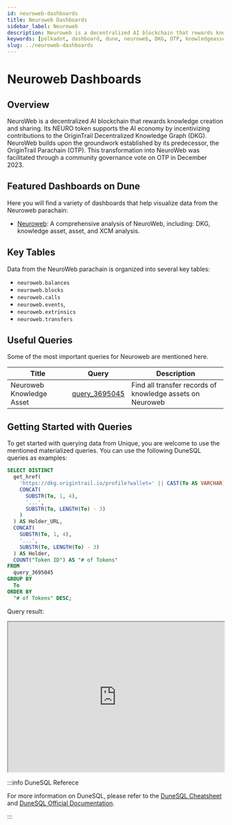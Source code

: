 ```yaml
---
id: neuroweb-dashboards
title: Neuroweb Dashboards
sidebar_label: Neuroweb
description: Neuroweb is a decentralized AI blockchain that rewards knowledge creation and sharing.
keywords: [polkadot, dashboard, dune, neuroweb, DKG, OTP, knowledgeasset]
slug: ../neuroweb-dashboards
---
```


# Neuroweb Dashboards

## Overview

NeuroWeb is a decentralized AI blockchain that rewards knowledge creation and sharing. Its NEURO
token supports the AI economy by incentivizing contributions to the OriginTrail Decentralized
Knowledge Graph (DKG). NeuroWeb builds upon the groundwork established by its predecessor, the
OriginTrail Parachain (OTP). This transformation into NeuroWeb was facilitated through a community
governance vote on OTP in December 2023.

## Featured Dashboards on Dune

Here you will find a variety of dashboards that help visualize data from the Neuroweb parachain:

- [Neuroweb](https://dune.com/substrate/neuroweb): A comprehensive analysis of NeuroWeb, including:
  DKG, knowledge asset, asset, and XCM analysis.

## Key Tables

Data from the NeuroWeb parachain is organized into several key tables:

- `neuroweb.balances`
- `neuroweb.blocks`
- `neuroweb.calls`
- `neuroweb.events`,
- `neuroweb.extrinsics`
- `neuroweb.transfers`

## Useful Queries

Some of the most important queries for Neuroweb are mentioned here.

| Title                    | Query                                             | Description                                               |
| ------------------------ | ------------------------------------------------- | --------------------------------------------------------- |
| Neuroweb Knowledge Asset | [query_3695045](https://dune.com/queries/3695045) | Find all transfer records of knowledge assets on Neuroweb |

## Getting Started with Queries

To get started with querying data from Unique, you are welcome to use the mentioned materialized
queries. You can use the following DuneSQL queries as examples:

```sql title="Neuroweb Knowledge Asset Distribution" showLineNumbers
SELECT DISTINCT
  get_href(
    'https://dkg.origintrail.io/profile?wallet=' || CAST(To AS VARCHAR),
    CONCAT(
      SUBSTR(To, 1, 4),
      '...',
      SUBSTR(To, LENGTH(To) - 3)
    )
  ) AS Holder_URL,
  CONCAT(
    SUBSTR(To, 1, 4),
    '...',
    SUBSTR(To, LENGTH(To) - 3)
  ) AS Holder,
  COUNT("Token ID") AS "# of Tokens"
FROM
  query_3695045
GROUP BY
  To
ORDER BY
  "# of Tokens" DESC;
```

Query result:

<iframe src="https://dune.com/embeds/3696553/6219067" height="350" width="100%"></iframe>

:::info DuneSQL Referece

For more information on DuneSQL, please refer to the [DuneSQL Cheatsheet](../dunesql-cheatsheet.md)
and
[DuneSQL Official Documentation](https://docs.dune.com/query-engine/Functions-and-operators/index).

:::
